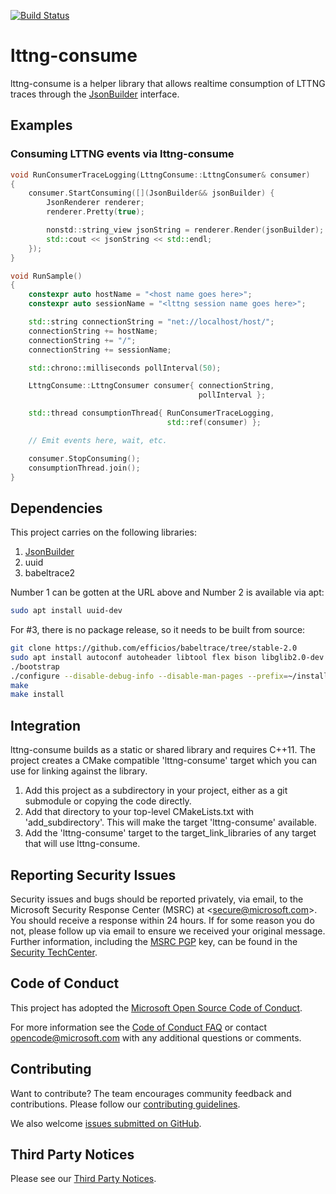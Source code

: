 [![Build Status](https://mscodehub.visualstudio.com/Azile/_apis/build/status/github-lttng-consume-CI?branchName=master)](https://mscodehub.visualstudio.com/Azile/_build/latest?definitionId=925&branchName=master)

# lttng-consume

lttng-consume is a helper library that allows realtime consumption of LTTNG traces through the [JsonBuilder](https://github.com/Microsoft/JsonBuilder) interface.

## Examples

### Consuming LTTNG events via lttng-consume

```cpp
void RunConsumerTraceLogging(LttngConsume::LttngConsumer& consumer)
{
    consumer.StartConsuming([](JsonBuilder&& jsonBuilder) {
        JsonRenderer renderer;
        renderer.Pretty(true);

        nonstd::string_view jsonString = renderer.Render(jsonBuilder);
        std::cout << jsonString << std::endl;
    });
}

void RunSample()
{
    constexpr auto hostName = "<host name goes here>";
    constexpr auto sessionName = "<lttng session name goes here>";

    std::string connectionString = "net://localhost/host/";
    connectionString += hostName;
    connectionString += "/";
    connectionString += sessionName;

    std::chrono::milliseconds pollInterval(50);

    LttngConsume::LttngConsumer consumer{ connectionString,
                                          pollInterval };

    std::thread consumptionThread{ RunConsumerTraceLogging,
                                   std::ref(consumer) };

    // Emit events here, wait, etc.

    consumer.StopConsuming();
    consumptionThread.join();
}
```

## Dependencies

This project carries on the following libraries:

1) [JsonBuilder](https://github.com/Microsoft/JsonBuilder)
2) uuid
3) babeltrace2

Number 1 can be gotten at the URL above and Number 2 is available via apt:

```bash
sudo apt install uuid-dev
```

For #3, there is no package release, so it needs to be built from source:

```bash
git clone https://github.com/efficios/babeltrace/tree/stable-2.0
sudo apt install autoconf autoheader libtool flex bison libglib2.0-dev libpopt-dev
./bootstrap
./configure --disable-debug-info --disable-man-pages --prefix=~/install/babeltrace
make
make install
```

## Integration

lttng-consume builds as a static or shared library and requires C++11. The project creates a CMake compatible 'lttng-consume' target which you can use for linking against the library.

1. Add this project as a subdirectory in your project, either as a git submodule or copying the code directly.
2. Add that directory to your top-level CMakeLists.txt with 'add_subdirectory'. This will make the target 'lttng-consume' available.  
3. Add the 'lttng-consume' target to the target_link_libraries of any target that will use lttng-consume.

## Reporting Security Issues

Security issues and bugs should be reported privately, via email, to the
Microsoft Security Response Center (MSRC) at <[secure@microsoft.com](mailto:secure@microsoft.com)>.
You should receive a response within 24 hours. If for some reason you do not, please follow up via
email to ensure we received your original message. Further information, including the
[MSRC PGP](https://technet.microsoft.com/en-us/security/dn606155) key, can be found in the
[Security TechCenter](https://technet.microsoft.com/en-us/security/default).

## Code of Conduct

This project has adopted the [Microsoft Open Source Code of Conduct](https://opensource.microsoft.com/codeofconduct/).

For more information see the [Code of Conduct FAQ](https://opensource.microsoft.com/codeofconduct/faq/) or contact [opencode@microsoft.com](mailto:opencode@microsoft.com) with any additional questions or comments.

## Contributing

Want to contribute? The team encourages community feedback and contributions. Please follow our [contributing guidelines](CONTRIBUTING.md).

We also welcome [issues submitted on GitHub](https://github.com/Microsoft/lttng-consume/issues).

## Third Party Notices

Please see our [Third Party Notices](NOTICE.md).
